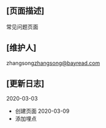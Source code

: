 ## [页面描述]
常见问题页面
## [维护人]
zhangsong<zhangsong@bayread.com>
## [更新日志]
2020-03-03
  - 创建页面
2020-03-09
  - 添加埋点
